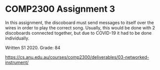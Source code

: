 # COMP2300 Assignment 3

In this assignment, the discoboard must send messages to itself over the wires in order to play the correct song. Usually, this would be done with 2 discoboards connected together, but due to COVID-19 it had to be done individually. 

Written S1 2020. 
Grade: 84

<https://cs.anu.edu.au/courses/comp2300/deliverables/03-networked-instrument/>
